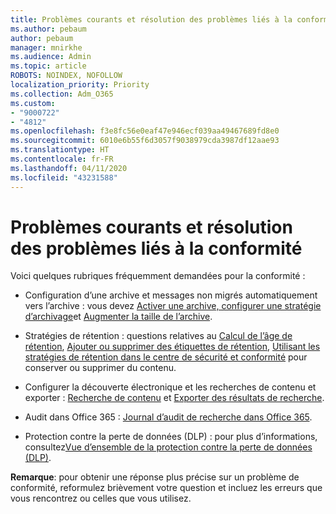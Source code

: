 ```yaml
---
title: Problèmes courants et résolution des problèmes liés à la conformité
ms.author: pebaum
author: pebaum
manager: mnirkhe
ms.audience: Admin
ms.topic: article
ROBOTS: NOINDEX, NOFOLLOW
localization_priority: Priority
ms.collection: Adm_O365
ms.custom:
- "9000722"
- "4812"
ms.openlocfilehash: f3e8fc56e0eaf47e946ecf039aa49467689fd8e0
ms.sourcegitcommit: 6010e6b55f6d3057f9038979cda3987df12aae93
ms.translationtype: HT
ms.contentlocale: fr-FR
ms.lasthandoff: 04/11/2020
ms.locfileid: "43231588"
---
```

# <a name="compliance-common-issues-and-resolutions"></a>Problèmes courants et résolution des problèmes liés à la conformité

Voici quelques rubriques fréquemment demandées pour la conformité :

- Configuration d’une archive et messages non migrés automatiquement vers l’archive : vous devez [Activer une archive, configurer une stratégie d’archivage](https://docs.microsoft.com/microsoft-365/compliance/enable-archive-mailboxes?view=o365-worldwide)et [Augmenter la taille de l’archive](https://docs.microsoft.com/microsoft-365/compliance/enable-unlimited-archiving?view=o365-worldwide).

- Stratégies de rétention : questions relatives au [Calcul de l’âge de rétention](https://docs.microsoft.com/exchange/security-and-compliance/messaging-records-management/retention-age), [Ajouter ou supprimer des étiquettes de rétention](https://docs.microsoft.com/exchange/security-and-compliance/messaging-records-management/add-or-remove-retention-tags), [Utilisant les stratégies de rétention dans le centre de sécurité et conformité](https://docs.microsoft.com/microsoft-365/compliance/retention-policies?view=o365-worldwide) pour conserver ou supprimer du contenu.

- Configurer la découverte électronique et les recherches de contenu et exporter : [Recherche de contenu](https://docs.microsoft.com/microsoft-365/compliance/search-for-content?view=o365-worldwide) et [Exporter des résultats de recherche](https://docs.microsoft.com/microsoft-365/compliance/export-search-results?view=o365-worldwide).

- Audit dans Office 365 : [Journal d’audit de recherche dans Office 365](https://docs.microsoft.com/microsoft-365/compliance/search-the-audit-log-in-security-and-compliance?view=o365-worldwide).

- Protection contre la perte de données (DLP) : pour plus d’informations, consultez[Vue d’ensemble de la protection contre la perte de données (DLP)](https://docs.microsoft.com/microsoft-365/compliance/data-loss-prevention-policies?view=o365-worldwide).

**Remarque**: pour obtenir une réponse plus précise sur un problème de conformité, reformulez brièvement votre question et incluez les erreurs que vous rencontrez ou celles que vous utilisez.
